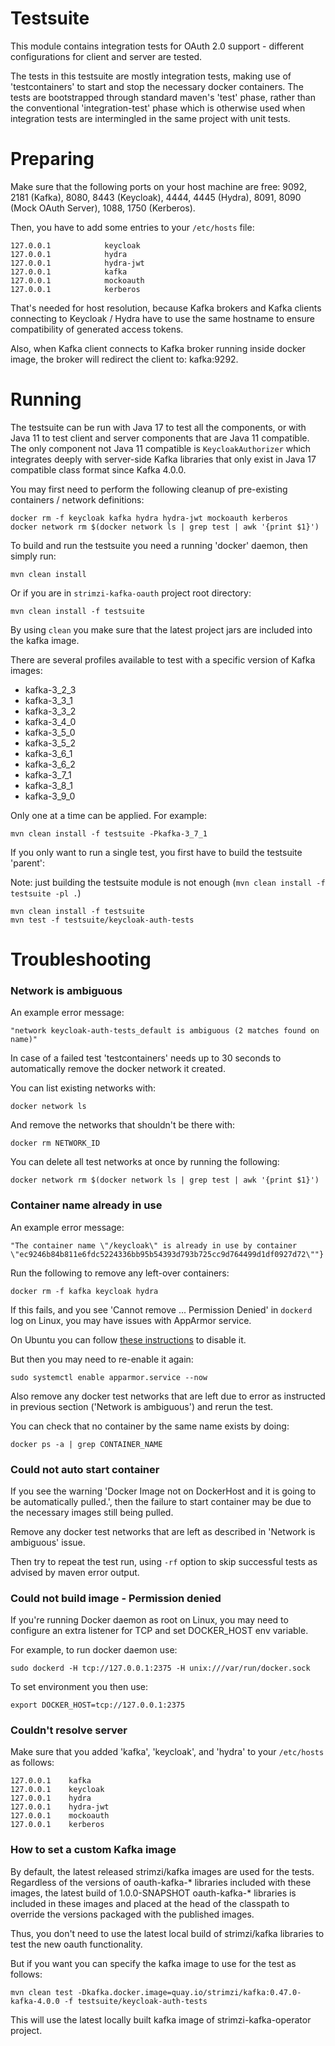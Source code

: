 Testsuite
=========

This module contains integration tests for OAuth 2.0 support - different configurations for client and server are tested.

The tests in this testsuite are mostly integration tests, making use of 'testcontainers' to start and stop the necessary docker containers. The tests are bootstrapped through standard maven's 'test' phase, rather than the conventional 'integration-test' 
phase which is otherwise used when integration tests are intermingled in the same project with unit tests. 


Preparing
=========

Make sure that the following ports on your host machine are free: 9092, 2181 (Kafka), 8080, 8443 (Keycloak), 4444, 4445 (Hydra), 8091, 8090 (Mock OAuth Server), 1088, 1750 (Kerberos).

Then, you have to add some entries to your `/etc/hosts` file:

    127.0.0.1            keycloak
    127.0.0.1            hydra
    127.0.0.1            hydra-jwt
    127.0.0.1            kafka
    127.0.0.1            mockoauth
    127.0.0.1			 kerberos

That's needed for host resolution, because Kafka brokers and Kafka clients connecting to Keycloak / Hydra have to use the 
same hostname to ensure compatibility of generated access tokens.

Also, when Kafka client connects to Kafka broker running inside docker image, the broker will redirect the client to: kafka:9292.


Running
=======

The testsuite can be run with Java 17 to test all the components, or with Java 11 to test client and server components that are Java 11 compatible.
The only component not Java 11 compatible is `KeycloakAuthorizer` which integrates deeply with server-side Kafka libraries that only exist in Java 17 compatible class format since Kafka 4.0.0.

You may first need to perform the following cleanup of pre-existing containers / network definitions:

    docker rm -f keycloak kafka hydra hydra-jwt mockoauth kerberos
    docker network rm $(docker network ls | grep test | awk '{print $1}')
    
To build and run the testsuite you need a running 'docker' daemon, then simply run:

    mvn clean install

Or if you are in `strimzi-kafka-oauth` project root directory:

    mvn clean install -f testsuite

By using `clean` you make sure that the latest project jars are included into the kafka image.

There are several profiles available to test with a specific version of Kafka images:

- kafka-3_2_3
- kafka-3_3_1
- kafka-3_3_2
- kafka-3_4_0
- kafka-3_5_0
- kafka-3_5_2
- kafka-3_6_1
- kafka-3_6_2
- kafka-3_7_1
- kafka-3_8_1
- kafka-3_9_0

Only one at a time can be applied. For example:
 
    mvn clean install -f testsuite -Pkafka-3_7_1

If you only want to run a single test, you first have to build the testsuite 'parent':

Note: just building the testsuite module is not enough (`mvn clean install -f testsuite -pl .`)

    mvn clean install -f testsuite
    mvn test -f testsuite/keycloak-auth-tests


Troubleshooting
===============

### Network is ambiguous

An example error message:

    "network keycloak-auth-tests_default is ambiguous (2 matches found on name)"

In case of a failed test 'testcontainers' needs up to 30 seconds to automatically remove the docker network it created.

You can list existing networks with:

    docker network ls

And remove the networks that shouldn't be there with:

    docker rm NETWORK_ID

You can delete all test networks at once by running the following:

    docker network rm $(docker network ls | grep test | awk '{print $1}')


### Container name already in use

An example error message:

    "The container name \"/keycloak\" is already in use by container \"ec9246b84b811e6fdc5224336bb95b54393d793b725cc9d764499d1df0927d72\""}

Run the following to remove any left-over containers:

    docker rm -f kafka keycloak hydra

If this fails, and you see 'Cannot remove ... Permission Denied' in `dockerd` log on Linux, you may have issues with AppArmor service.

On Ubuntu you can follow [these instructions](https://bugs.launchpad.net/ubuntu/+source/snapd/+bug/1803476/comments/21) to disable it.

But then you may need to re-enable it again:
    
    sudo systemctl enable apparmor.service --now

Also remove any docker test networks that are left due to error as instructed in previous section ('Network is ambiguous') and rerun the test. 

You can check that no container by the same name exists by doing:

    docker ps -a | grep CONTAINER_NAME


### Could not auto start container

If you see the warning 'Docker Image not on DockerHost and it is going to be automatically pulled.', then the failure to start container may be due to the necessary images still being pulled.

Remove any docker test networks that are left as described in 'Network is ambiguous' issue.

Then try to repeat the test run, using `-rf` option to skip successful tests as advised by maven error output.


### Could not build image - Permission denied

If you're running Docker daemon as root on Linux, you may need to configure an extra listener for TCP and set DOCKER_HOST env variable.

For example, to run docker daemon use:

    sudo dockerd -H tcp://127.0.0.1:2375 -H unix:///var/run/docker.sock

To set environment you then use:

    export DOCKER_HOST=tcp://127.0.0.1:2375


### Couldn't resolve server

Make sure that you added 'kafka', 'keycloak', and 'hydra' to your `/etc/hosts` as follows:

    127.0.0.1    kafka
    127.0.0.1    keycloak
    127.0.0.1    hydra
    127.0.0.1    hydra-jwt
    127.0.0.1    mockoauth
    127.0.0.1    kerberos


### How to set a custom Kafka image

By default, the latest released strimzi/kafka images are used for the tests. Regardless of the versions of oauth-kafka-* 
libraries included with these images, the latest build of 1.0.0-SNAPSHOT oauth-kafka-* libraries is included in these images and
 placed at the head of the classpath to override the versions packaged with the published images.
  
Thus, you don't need to use the latest local build of strimzi/kafka libraries to test the new oauth functionality.

But if you want you can specify the kafka image to use for the test as follows:

    mvn clean test -Dkafka.docker.image=quay.io/strimzi/kafka:0.47.0-kafka-4.0.0 -f testsuite/keycloak-auth-tests

This will use the latest locally built kafka image of strimzi-kafka-operator project.
